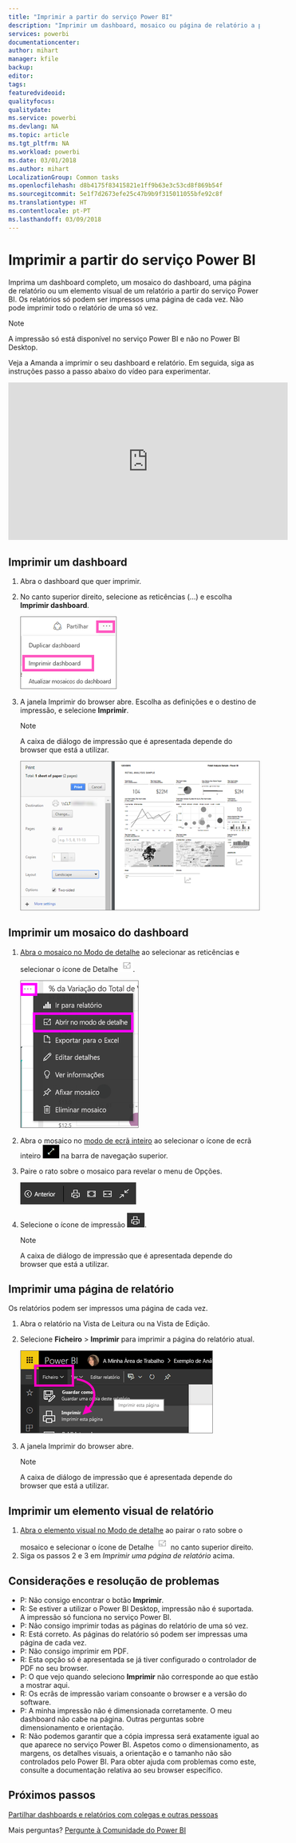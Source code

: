 ```yaml
---
title: "Imprimir a partir do serviço Power BI"
description: "Imprimir um dashboard, mosaico ou página de relatório a partir do Power BI."
services: powerbi
documentationcenter: 
author: mihart
manager: kfile
backup: 
editor: 
tags: 
featuredvideoid: 
qualityfocus: 
qualitydate: 
ms.service: powerbi
ms.devlang: NA
ms.topic: article
ms.tgt_pltfrm: NA
ms.workload: powerbi
ms.date: 03/01/2018
ms.author: mihart
LocalizationGroup: Common tasks
ms.openlocfilehash: d8b4175f83415821e1ff9b63e3c53cd8f869b54f
ms.sourcegitcommit: 5e1f7d2673efe25c47b9b9f315011055bfe92c8f
ms.translationtype: HT
ms.contentlocale: pt-PT
ms.lasthandoff: 03/09/2018
---
```

# <a name="printing-from-power-bi-service"></a>Imprimir a partir do serviço Power BI
Imprima um dashboard completo, um mosaico do dashboard, uma página de relatório ou um elemento visual de um relatório a partir do serviço Power BI. Os relatórios só podem ser impressos uma página de cada vez. Não pode imprimir todo o relatório de uma só vez.

> [!NOTE]
> A impressão só está disponível no serviço Power BI e não no Power BI Desktop.
> 
> 

Veja a Amanda a imprimir o seu dashboard e relatório. Em seguida, siga as instruções passo a passo abaixo do vídeo para experimentar.

<iframe width="560" height="315" src="https://www.youtube.com/embed/jtlLGRKBvXY" frameborder="0" allowfullscreen></iframe>

## <a name="print-a-dashboard"></a>Imprimir um dashboard
1. Abra o dashboard que quer imprimir.
2. No canto superior direito, selecione as reticências (...) e escolha **Imprimir dashboard**.
   
    ![Opção de impressão do dashboard](media/service-print/pbi_print_dash_ellipses.png)
3. A janela Imprimir do browser abre. Escolha as definições e o destino de impressão, e selecione **Imprimir**.
   
   > [!NOTE]
   > A caixa de diálogo de impressão que é apresentada depende do browser que está a utilizar.
   > 
   
    ![caixa de diálogo Imprimir](media/service-print/pbi_print_dash_new2.png)

## <a name="print-a-dashboard-tile"></a>Imprimir um mosaico do dashboard
1. [Abra o mosaico no Modo de detalhe](service-focus-mode.md) ao selecionar as reticências e selecionar o ícone de Detalhe ![ícone de Detalhe](media/service-print/power-bi-focus-icon.png).
   
    ![menu de reticências](media/service-print/menu-options.png)
2. Abra o mosaico no [modo de ecrã inteiro](service-fullscreen-mode.md) ao selecionar o ícone de ecrã inteiro ![ícone de ecrã inteiro](media/service-print/power-bi-full-screen-icon.png) na barra de navegação superior.
3. Paire o rato sobre o mosaico para revelar o menu de Opções.
   
    ![menu de Opções em ecrã inteiro](media/service-print/menu-options-new.png)
4. Selecione o ícone de impressão ![ícone de impressão](media/service-print/print-icon.png).     
   
   > [!NOTE]
   > A caixa de diálogo de impressão que é apresentada depende do browser que está a utilizar.
   > 
   > 

## <a name="print-a-report-page"></a>Imprimir uma página de relatório
Os relatórios podem ser impressos uma página de cada vez.

1. Abra o relatório na Vista de Leitura ou na Vista de Edição.
2. Selecione **Ficheiro** > **Imprimir** para imprimir a página do relatório atual.
   
    ![Menu Ficheiro do Power BI](media/service-print/power-bi-print.png)
3. A janela Imprimir do browser abre.
   
   > [!NOTE]
   > A caixa de diálogo de impressão que é apresentada depende do browser que está a utilizar.
   > 
   > 

## <a name="print-a-report-visual"></a>Imprimir um elemento visual de relatório
1. [Abra o elemento visual no Modo de detalhe](service-focus-mode.md) ao pairar o rato sobre o mosaico e selecionar o ícone de Detalhe ![ícone de Detalhe](media/service-print/power-bi-focus-icon.png) no canto superior direito.
2. Siga os passos 2 e 3 em *Imprimir uma página de relatório* acima.

## <a name="considerations-and-troubleshooting"></a>Considerações e resolução de problemas
* P: Não consigo encontrar o botão **Imprimir**.    
* R: Se estiver a utilizar o Power BI Desktop, impressão não é suportada.  A impressão só funciona no serviço Power BI.
* P: Não consigo imprimir todas as páginas do relatório de uma só vez.    
* R: Está correto. As páginas do relatório só podem ser impressas uma página de cada vez.
* P: Não consigo imprimir em PDF.    
* R: Esta opção só é apresentada se já tiver configurado o controlador de PDF no seu browser.    
* P: O que vejo quando seleciono **Imprimir** não corresponde ao que estão a mostrar aqui.    
* R: Os ecrãs de impressão variam consoante o browser e a versão do software.
* P: A minha impressão não é dimensionada corretamente.  O meu dashboard não cabe na página. Outras perguntas sobre dimensionamento e orientação.    
* R: Não podemos garantir que a cópia impressa será exatamente igual ao que aparece no serviço Power BI. Aspetos como o dimensionamento, as margens, os detalhes visuais, a orientação e o tamanho não são controlados pelo Power BI. Para obter ajuda com problemas como este, consulte a documentação relativa ao seu browser específico.      

## <a name="next-steps"></a>Próximos passos
[Partilhar dashboards e relatórios com colegas e outras pessoas](service-share-dashboards.md)

Mais perguntas? [Pergunte à Comunidade do Power BI](http://community.powerbi.com/)

